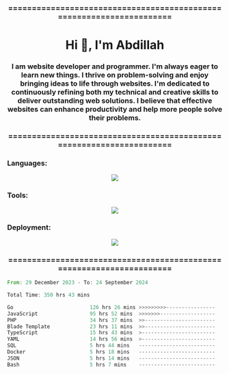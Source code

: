 <h3 align="center">=====================================================================</h3>
<h1 align="center">Hi 👋, I'm Abdillah</h1>
<h3 align="center">I am website developer and programmer. I'm always eager to learn new things. I thrive on problem-solving and enjoy bringing ideas to life through websites. I'm dedicated to continuously refining both my technical and creative skills to deliver outstanding web solutions. I believe that effective websites can enhance productivity and help more people solve their problems.</h3>
<h3 align="center">=====================================================================</h3>

<h3 align="left">Languages:</h3>
<p align="center">
  <a href="https://skillicons.dev">
    <img src="https://skillicons.dev/icons?i=go,nodejs,php,css,html,kotlin" />
  </a>
</p>

<h3 align="left">Tools:</h3>
<p align="center">
  <a href="https://skillicons.dev">
    <img src="https://skillicons.dev/icons?i=express,nextjs,postman,powershell,bash,nginx,arduino,laravel,androidstudio,react,prisma" />
  </a>
</p>

<h3 align="left">Deployment:</h3>
<p align="center">
  <a href="https://skillicons.dev">
    <img src="https://skillicons.dev/icons?i=git,github,docker,aws,jenkins,prometheus,grafana,mongodb,postgres,mysql" />
  </a>
</p>

<h3 align="center">=====================================================================</h3>

<!--START_SECTION:waka-->

```rust
From: 29 December 2023 - To: 24 September 2024

Total Time: 350 hrs 43 mins

Go                         126 hrs 26 mins >>>>>>>>>----------------   35.88 %
JavaScript                 95 hrs 52 mins  >>>>>>>------------------   27.21 %
PHP                        34 hrs 37 mins  >>-----------------------   09.82 %
Blade Template             23 hrs 11 mins  >>-----------------------   06.58 %
TypeScript                 15 hrs 43 mins  >------------------------   04.46 %
YAML                       14 hrs 56 mins  >------------------------   04.24 %
SQL                        5 hrs 44 mins   -------------------------   01.63 %
Docker                     5 hrs 18 mins   -------------------------   01.51 %
JSON                       5 hrs 14 mins   -------------------------   01.49 %
Bash                       5 hrs 7 mins    -------------------------   01.45 %
```

<!--END_SECTION:waka-->
<!---
Abedmuh/Abedmuh is a ✨ special ✨ repository because its `README.md` (this file) appears on your GitHub profile.
You can click the Preview link to take a look at your changes.
--->
